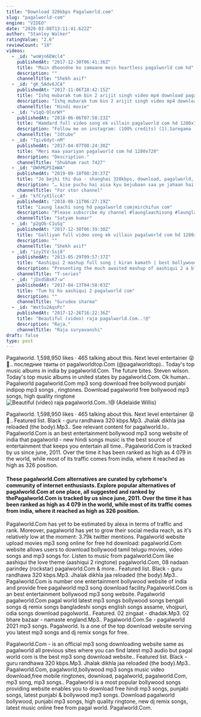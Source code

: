 ```yaml
---
title: "Download 320kbps Pagalworld.com"
slug: "pagalworld-com"
engine: "VIDEO"
date: "2020-03-08T13:11:41.622Z"
author: "Stanley Walker"
ratingValue: "2.6"
reviewCount: "18"
videos:
  - _id: "woWjn6EWcl4"
    publishedAt: "2017-12-30T06:41:36Z"
    title: "Main dhoondne ko zamaane mein heartless pagalworld com hd"
    description: ""
    channelTitle: "Shekh asif"
  - _id: "gK_5Adv6JCA"
    publishedAt: "2017-11-06T18:42:15Z"
    title: "Ishq mubarak tum bin 2 arijit singh video mp4 download pagalworld com"
    description: "Ishq mubarak tum bin 2 arijit singh video mp4 download pagalworld com."
    channelTitle: "Hindi movie"
  - _id: "v1qQ-OlnrWY"
    publishedAt: "2018-06-06T07:58:23Z"
    title: "Hamdard full video song ek villain pagalworld com hd 1280x720 1"
    description: "Follow me on instagram: (100% credits) (1).Saregama (2).Tseries (3).Zee music company (4). Yrf (5)."
    channelTitle: "Jdtube"
  - _id: "Tqiv6dyt-nM"
    publishedAt: "2017-04-07T08:24:38Z"
    title: "Meri maa yaariyan pagalworld com hd 1280x720"
    description: "Description."
    channelTitle: "Shubham raut 7427"
  - _id: "DWhMGP5ImWA"
    publishedAt: "2019-09-10T08:20:37Z"
    title: "Jo bejhi thi dua - shanghai 320kbps, download, pagalworld, pagalworld.Com, mp3"
    description: "… kise puchu hai aisa kyu bejubaan saa ye jahaan hai khushi ke pal kahaan dhundoo"
    channelTitle: "For stor channel"
  - _id: "kfCryX1lccA"
    publishedAt: "2018-08-11T06:27:19Z"
    title: "Laung laachi song hd pagalworld com|mirchifun com"
    description: "Please subscribe my channel #launglaachisong #launglaachivideo #punjavisong #newpunjabisong #launglaachivideosong #newpunjabihitssong"
    channelTitle: "Satyam kumar"
  - _id: "p2gOb-C1uSg"
    publishedAt: "2017-12-30T06:39:30Z"
    title: "Galliyan full video song ek villain pagalworld com hd 1280x720"
    description: ""
    channelTitle: "Shekh asif"
  - _id: "izy2tV-Ssj8"
    publishedAt: "2013-05-29T09:57:37Z"
    title: "Aashiqui 2 mashup full song | kiran kamath | best bollywood mashups"
    description: "Presenting the much awaited mashup of aashiqui 2 a blockbuster movie whose songs are topping the charts across various platforms. Click to share it on"
    channelTitle: "T-series"
  - _id: "jDxdSBxK7-w"
    publishedAt: "2017-04-13T04:58:03Z"
    title: "Tum hi ho aashiqui 2 pagalworld com"
    description: ""
    channelTitle: "Gurudeo sharma"
  - _id: "Wxt5u2AqsPc"
    publishedAt: "2017-12-26T16:22:36Z"
    title: "Beautiful (video) raja pagalworld.Com..!@"
    description: "Raja."
    channelTitle: "Raja suryavanshi"
draft: false
type: post
---
```


Pagalworld. 1,598,950 likes · 465 talking about this. Next level entertainer 😝🤩.. последние твиты от pagalworldtop.Com (@pagalworldtop).. Today&#39;s top music albums in india by pagalworld.Com. The future bites. Steven wilson. Today&#39;s top music albums in united states by pagalworld.Com. Ok human.. Pagalworld pagalworld.Com mp3 song download free bollywood punjabi indipop mp3 songs , ringtones. Download pagalworld free bollywood mp3 songs, high quality ringtone
![Beautiful (video) raja pagalworld.Com..!@ (Adelaide Willis)](https://i.ytimg.com/vi/Wxt5u2AqsPc/hqdefault.jpg "Beautiful (video) raja pagalworld.Com..!@ (Roger Vargas)")

Pagalworld. 1,598,950 likes · 465 talking about this. Next level entertainer 😝🤩.. Featured list. Black - guru randhawa 320 kbps.Mp3. Jhalak dikhla jaa reloaded (the body).Mp3.. See relevant content for pagalworld.Io.. Pagalworld.Com is an best entertainment bollywood mp3 song website of india that pagalworld - new hindi songs music is the best source of entertainment that keeps you entertain all time.. Pagalworld.Com is tracked by us since june, 2011. Over the time it has been ranked as high as 4 079 in the world, while most of its traffic comes from india, where it reached as high as 326 position.
<!--inArticleAds-->

<!--galleryOne-->

#### These pagalworld.Com alternatives are curated by cybrhome's community of internet enthusiasts. Explore popular alternatives of pagalworld.Com at one place, all suggested and ranked by thePagalworld.Com is tracked by us since june, 2011. Over the time it has been ranked as high as 4 079 in the world, while most of its traffic comes from india, where it reached as high as 326 position.
<!--inArticleAds-->

<!--galleryTwo-->

Pagalworld.Com has yet to be estimated by alexa in terms of traffic and rank. Moreover, pagalworld has yet to grow their social media reach, as it&#39;s relatively low at the moment: 3.79k twitter mentions. Pagalworld website upload movies mp3 song online for free hd download: pagalworld.Com website allows users to download bollywood tamil telugu movies, video songs and mp3 songs for. Listen to music from pagalworld.Com like aashiqui the love theme (aashiqui 2 ringtone) pagalworld.Com, 08 nadaan parindey (rockstar) pagalworld.Com &amp; more.. Featured list. Black - guru randhawa 320 kbps.Mp3. Jhalak dikhla jaa reloaded (the body).Mp3.. Pagalworld.Com is number one entertainment bollywood website of india and provide free pagalworld mp3 song download facility.Pagalworld.Com is an best entertainment bollywood mp3 song website. Pagalworld pagalworld.Com pagal world latest mp3 songs bollywood songs bengali songs dj remix songs bangladeshi songs english songs assame, vhojpuri, odia songs download pagolworld.. Featured. 02 zingaat - dhadak.Mp3. 02 bhare bazaar - namaste england.Mp3.. Pagalworld.Com.Se - pagalworld 2021 mp3 songs. Pagalworld. Is a one of the top download website serving you latest mp3 songs and dj remix songs for free.
<!--galleryThree-->

Pagalworld.Com - is an official mp3 song downloading website same as pagalworld all previous sites where you can find latest mp3 audio but pagal world com is the best mp3 song download website.. Featured list. Black - guru randhawa 320 kbps.Mp3. Jhalak dikhla jaa reloaded (the body).Mp3.. Pagalworld.Com, pagalworld,bollywood mp3 songs music video download,free mobile ringtones, download, pagalworld, pagalworld.Com, mp3 song, mp3 songs.. Pagalworld is a most popular bollywood songs providing website enables you to download free hindi mp3 songs, punjabi songs, latest punjabi &amp; bollywood mp3 songs. Download pagalworld bollywood, punjabi mp3 songs, high quality ringtone, new dj remix songs, latest music online free from pagal world. Pagalworld.Com.